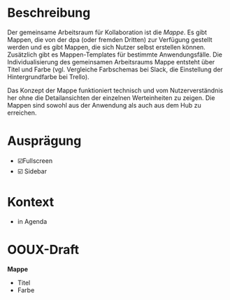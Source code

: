 # Beschreibung
Der gemeinsame Arbeitsraum für Kollaboration ist die *Mappe*. Es gibt Mappen, die von der dpa (oder fremden Dritten) zur Verfügung gestellt werden und es gibt Mappen, die sich Nutzer selbst erstellen können. Zusätzlich gibt es Mappen-Templates für bestimmte Anwendungsfälle. Die Individualisierung des gemeinsamen Arbeitsraums Mappe entsteht über Titel und Farbe (vgl. Vergleiche Farbschemas bei Slack, die Einstellung der Hintergrundfarbe bei Trello).

Das Konzept der Mappe funktioniert technisch und vom Nutzerverständnis her ohne die Detailansichten der einzelnen Werteinheiten zu zeigen. Die Mappen sind sowohl aus der Anwendung als auch aus dem Hub zu erreichen.


# Ausprägung
* ☑️Fullscreen
* ☑️ Sidebar



# Kontext
* in Agenda



# OOUX-Draft

**Mappe**
- Titel
- Farbe

